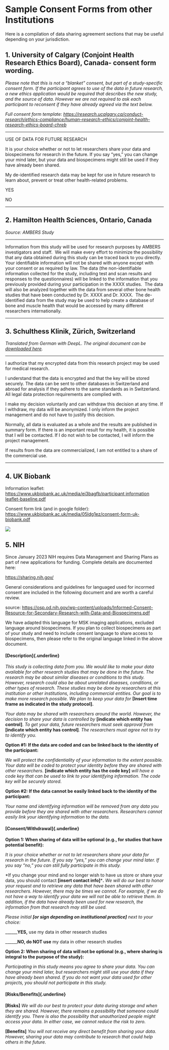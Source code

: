 # Sample Consent Forms from other Institutions

Here is a compilation of data sharing agreement sections that may be useful depending on your jurisdiction.

## **1. University of Calgary (Conjoint Health Research Ethics Board), Canada- consent form wording**.

*Please note that this is not a “blanket” consent, but part of a study-specific consent form. If the participant agrees to use of the data in future research, a new ethics application would be required that describes the new study, and the source of data. However we are not required to ask each participant to reconsent if they have already agreed via the text below.*

*Full consent form template: <https://research.ucalgary.ca/conduct-research/ethics-compliance/human-research-ethics/conjoint-health-research-ethics-board-chreb>*

------------------------------------------------------------------------

USE OF DATA FOR FUTURE RESEARCH

It is your choice whether or not to let researchers share your data and biospecimens for research in the future. If you say “yes,” you can change your mind later, but your data and biospecimens might still be used if they have already been shared.

My de-identified research data may be kept for use in future research to learn about, prevent or treat other health-related problems.

YES

NO

------------------------------------------------------------------------

## 2. Hamilton Health Sciences, Ontario, Canada

*Source: AMBERS Study*

------------------------------------------------------------------------

Information from this study will be used for research purposes by AMBERS investigators and staff.  We will make every effort to minimize the possibility that any data obtained during this study can be traced back to you directly. Your identifiable information will not be shared with anyone except with your consent or as required by law. The data (the non-identifiable information collected for the study, including test and scan results and responses to the questionnaires) will be linked to the information that you previously provided during your participation in the XXXX studies.  The data will also be analyzed together with the data from several other bone health studies that have been conducted by Dr. XXXX and Dr. XXXX.  The de-identified data from the study may be used to help create a database of bone and muscle health that would be accessed by many different researchers internationally.

------------------------------------------------------------------------

## 3. Schulthess Klinik, Zürich, Switzerland

*Translated from German with DeepL. The original document can be [downloaded here](https://drive.google.com/file/d/1pXx9_CDnkHoYHi4C_APd3p85M0EIXTKb/view?usp=sharing "Schulthess Data Sharing Consent Template").*

------------------------------------------------------------------------

I authorize that my encrypted data from this research project may be used for medical research. 

I understand that the data is encrypted and that the key will be stored securely. The data can be sent to other databases in Switzerland and abroad for analysis if they adhere to the same standards as in Switzerland. All legal data protection requirements are complied with.

I make my decision voluntarily and can withdraw this decision at any time. If I withdraw, my data will be anonymized. I only inform the project management and do not have to justify this decision.

Normally, all data is evaluated as a whole and the results are published in summary form. If there is an important result for my health, it is possible that I will be contacted. If I do not wish to be contacted, I will inform the project management.

If results from the data are commercialized, I am not entitled to a share of the commercial use.

------------------------------------------------------------------------

## **4. UK Biobank**

Information leaflet: [https://www.ukbiobank.ac.uk/media/ei3bagfb/participant information leaflet-baseline.pdf](https://www.ukbiobank.ac.uk/media/ei3bagfb/participant_information_leaflet-baseline.pdf)

Consent form link (and in google folder): <https://www.ukbiobank.ac.uk/media/05ldg1ez/consent-form-uk-biobank.pdf>

![](https://lh7-us.googleusercontent.com/vaZQ8w4M7JNouAH8FWiYvJC2WeSx4pgTlj8bjN0rYtfxzQ2Cc_W8UxzWPTprJGBp_s3IgF9Y9oxOPbIlphMaRVYgcQrS2tyVpk8IiuB6DW2L3NCY1ZtR6WtiHKlsc7Nxn4mPl08VpfsdDrKzJfMeyUg)

## 5. NIH

Since January 2023 NIH requires Data Management and Sharing Plans as part of new applications for funding. Complete details are documented here:

<https://sharing.nih.gov/>

General considerations and guidelines for languaged used for incormed consent are included in the following document and are worth a careful review.

source: <https://osp.od.nih.gov/wp-content/uploads/Informed-Consent-Resource-for-Secondary-Research-with-Data-and-Biospecimens.pdf>

We have adapted this language for MSK imaging applications, excluded language around biospecimens. If you plan to collect biospecimens as part of your study and need to include consent language to share access to biospecimens, then please refer to the original language linked in the above document.

#### [Description]{.underline}

*This study is collecting data from you. We would like to make your data available for other research studies that may be done in the future. The research may be about similar diseases or conditions to this study. However, research could also be about unrelated diseases, conditions, or other types of research. These studies may be done by researchers at this institution or other institutions, including commercial entities. Our goal is to make more research possible. We plan to keep your data for* **[Insert time frame as indicated in the study protocol].**

*Your data may be shared with researchers around the world. However, the decision to share your data is controlled by* **[indicate which entity has control]**. *To get your data, future researchers must seek approval from* **[indicate which entity has control]***. The researchers must agree not* *to try to identify you.*

**Option #1: If the data are coded and can be linked back to the identity of the participant:**

*We will protect the confidentiality of your information to the extent possible. Your data will be coded to protect your identity before they are shared with other researchers.* **[indicate which entity has the code key]** *will have a code key that can be used to link to your identifying information. The code key will be securely stored.*

**Option #2: If the data cannot be easily linked back to the identity of the participant:**

*Your name and identifying information will be removed from any data you provide before they are shared with other researchers. Researchers cannot easily link your identifying information to the data.*

#### [Consent/Withdrawal]{.underline}

**Option 1: When sharing of data will be optional (e.g., for studies** **that have potential benefit):**

*It is your choice whether or not to let researchers share your data for research in the future. If you say “yes,” you can change your mind later. If you say “no,” you can still fully participate in this study.*

*If you change your mind and no longer wish to have us store or share your data, you should contact **[insert contact info]*****.** *We will do our best to honor your request and to retrieve any data that have been shared with other researchers. However,* *there may be times we cannot. For example, if we do not have a way to identify your data we will not be able to retrieve them.* *In addition, if the data have already been used for new research, the information from that research may still be used.*

*Please initial **[or sign depending on institutional practice]** next to your choice:*

\_\_\_\_\_\_**YES,** use my data in other research studies

\_\_\_\_\_\_**NO, do NOT use** my data in other research studies

**Option 2: When sharing of data will not be optional (e.g., where sharing is integral to the purpose of the study):**

*Participating in this study means you agree to share your data. You can change your mind later, but researchers might still use your data if they have already been shared. If you do not want your data used for other projects, you should not participate in this study.*

#### [**Risks/Benefits**]{.underline}

**[Risks]** *We will do our best to protect your data during storage and when they are shared. However, there remains a possibility that someone could identify you. There is also the possibility that unauthorized people might access your data. In either case, we cannot reduce the risk to zero.*

**[Benefits]** *You will not receive any direct benefit from sharing your data. However,* s*haring your data may contribute to research that could help others in the future.*
